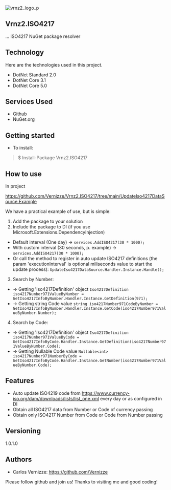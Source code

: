 ![vrnz2_logo_p](https://user-images.githubusercontent.com/18154661/112667675-53338780-8e3c-11eb-93d2-0fd0f57e35ce.jpg)

## Vrnz2.ISO4217

... ISO4217 NuGet package resolver


## Technology 

Here are the technologies used in this project.

* DotNet Standard 2.0
* DotNet Core 3.1
* DotNet Core 5.0


## Services Used

* Github
* NuGet.org


## Getting started

* To install:
>    $ Install-Package Vrnz2.ISO4217

## How to use

In project 

https://github.com/Vernizze/Vrnz2.ISO4217/tree/main/UpdateIso4217DataSource.Example

We have a practical example of use, but is simple:

1. Add the package to your solution
2. Include the package to DI (if you use Microsoft.Extensions.DependencyInjection)
* Default interval (One day) -> ```services.AddISO4217(30 * 1000);```
* With custom interval (30 seconds, p. example) -> ```services.AddISO4217(30 * 1000);```
* Or call the method to register in auto update ISO4217 definitions (the param 'executionInterval' is optional miliseconds value to start the update process): 
```UpdateIso4217DataSource.Handler.Instance.Handle();```
3. Search by Number:
* -> Getting 'Iso4217Definition' object
```Iso4217Definition iso4217Number971ValueByNumber = GetIso4217InfoByNumber.Handler.Instance.GetDefinition(971);```
* -> Getting string Code value
```string iso4217Number971CodeByNumber = GetIso4217InfoByNumber.Handler.Instance.GetCode(iso4217Number971ValueByNumber.Number);```
4. Search by Code:
* -> Getting 'Iso4217Definition' object
```Iso4217Definition iso4217Number971ValueByCode = GetIso4217InfoByCode.Handler.Instance.GetDefinition(iso4217Number971ValueByNumber.Code);```
* -> Getting Nullable<int> Code value
```Nullable<int> iso4217Number971NumberByCode = GetIso4217InfoByCode.Handler.Instance.GetNumber(iso4217Number971ValueByNumber.Code);```


## Features

  - Auto update ISO4219 code from https://www.currency-iso.org/dam/downloads/lists/list_one.xml every day or as configured in DI
  - Obtain all ISO4217 data from Number or Code of currency passing
  - Obtain only ISO4217 Number from Code or Code from Number passing


## Versioning

1.0.1.0


## Authors

* Carlos Vernizze: https://github.com/Vernizze


Please follow github and join us!
Thanks to visiting me and good coding!
